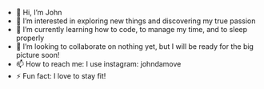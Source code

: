 - 👋 Hi, I’m John
- 👀 I’m interested in exploring new things and discovering my true passion
- 🌱 I’m currently learning how to code, to manage my time, and to sleep properly
- 💞️ I’m looking to collaborate on nothing yet, but I will be ready for the big picture soon!
- 📫 How to reach me: I use instagram: johndamove
- ⚡ Fun fact: I love to stay fit!

<!---
cybercheez/cybercheez is a ✨ special ✨ repository because its `README.md` (this file) appears on your GitHub profile.
You can click the Preview link to take a look at your changes.
--->
